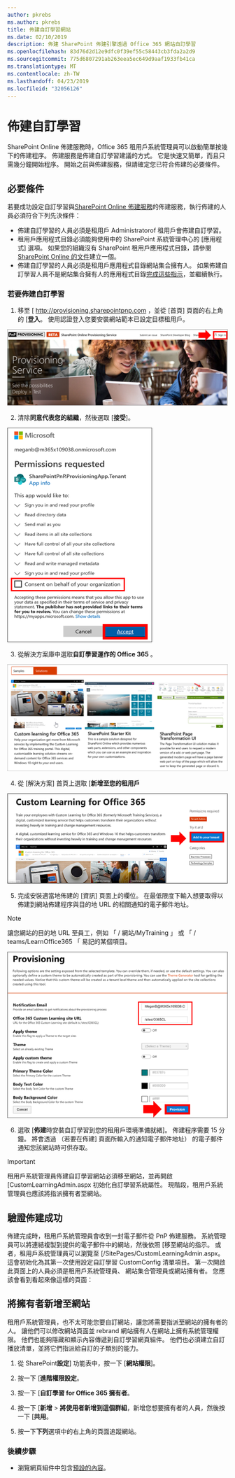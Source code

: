 ```yaml
---
author: pkrebs
ms.author: pkrebs
title: 佈建自訂學習網站
ms.date: 02/10/2019
description: 佈建 SharePoint 佈建引擎透過 Office 365 網站自訂學習
ms.openlocfilehash: 83d76d2d12e9dfc0f39ef55c58443cb3fda2a2d9
ms.sourcegitcommit: 775d6807291ab263eea5ec649d9aaf1933fb41ca
ms.translationtype: MT
ms.contentlocale: zh-TW
ms.lasthandoff: 04/23/2019
ms.locfileid: "32056126"
---
```

# <a name="provision-custom-learning"></a>佈建自訂學習

SharePoint Online 佈建服務時，Office 365 租用戶系統管理員可以啟動簡單按幾下的佈建程序。 佈建服務是佈建自訂學習建議的方式。 它是快速又簡單，而且只需幾分鐘開始程序。 開始之前與佈建服務，但請確定您已符合佈建的必要條件。

## <a name="prerequisites"></a>必要條件
 
若要成功設定自訂學習與[SharePoint Online 佈建服務](https://provisioning.sharepointpnp.com)的佈建服務，執行佈建的人員必須符合下列先決條件： 
 
- 佈建自訂學習的人員必須是租用戶 Administratorof 租用戶會佈建自訂學習。  
- 租用戶應用程式目錄必須能夠使用中的 SharePoint 系統管理中心的 [應用程式] 選項。 如果您的組織沒有 SharePoint 租用戶應用程式目錄，請參閱[SharePoint Online 的文件](https://docs.microsoft.com/en-us/sharepoint/use-app-catalog)建立一個。  
- 佈建自訂學習的人員必須是租用戶應用程式目錄網站集合擁有人。 如果佈建自訂學習人員不是網站集合擁有人的應用程式目錄[完成這些指示](addappadmin.md)，並繼續執行。 

### <a name="to-provision-custom-learning"></a>若要佈建自訂學習

1. 移至 [ http://provisioning.sharepointpnp.com ，並從 [首頁] 頁面的右上角的 [**登入**。  使用認證登入您要安裝網站範本已設定目標租用戶。

![pnphome.png](media/inst_signin.png)

2. 清除**同意代表您的組織**，然後選取 [**接受**]。

![在](media/inst_perms.png)

3. 從解決方案庫中選取**自訂學習運作的 Office 365** 。

![在](media/inst_select.png)

4. 從 [解決方案] 首頁上選取 [**新增至您的租用戶**

![inst_select.png](media/inst_add.png)

5. 完成安裝適當地佈建的 [資訊] 頁面上的欄位。 在最低限度下輸入想要取得以佈建到網站佈建程序與目的地 URL 的相關通知的電子郵件地址。  
> [!NOTE]
> 讓您網站的目的地 URL 至員工，例如 「 / 網站/MyTraining 」 或 「 / teams/LearnOffice365 「 易記的某個項目。

![inst_options.png](media/inst_options.png)

6. 選取 [**佈建**時安裝自訂學習到您的租用戶環境準備就緒]。  佈建程序需要 15 分鐘。 將會透過 （若要在佈建] 頁面所輸入的通知電子郵件地址） 的電子郵件通知您該網站時可供存取。

> [!IMPORTANT]
> 租用戶系統管理員佈建自訂學習網站必須移至網站，並再開啟 [CustomLearningAdmin.aspx 初始化自訂學習系統屬性。 現階段，租用戶系統管理員也應該將指派擁有者至網站。 

## <a name="validate-provisioning-success"></a>驗證佈建成功

佈建完成時，租用戶系統管理員會收到一封電子郵件從 PnP 佈建服務。 系統管理員可以將連結複製到提供的電子郵件中的網站，然後依照 [移至網站的指示。 或者，租用戶系統管理員可以瀏覽至 [<YOUR-SITE-COLLECTION-URL>/SitePages/CustomLearningAdmin.aspx。 這會初始化為其第一次使用設定自訂學習 CustomConfig 清單項目。 第一次開啟此頁面上的人員必須是租用戶系統管理員、 網站集合管理員或網站擁有者。 您應該會看到看起來像這樣的頁面： 

## <a name="add-owners-to-site"></a>將擁有者新增至網站
租用戶系統管理員，也不太可能您要自訂網站，讓您將需要指派至網站的擁有者的人。 讓他們可以修改網站頁面並 rebrand 網站擁有人在網站上擁有系統管理權限。 他們也能夠隱藏和顯示內容傳遞到自訂學習網頁組件。 他們也必須建立自訂播放清單，並將它們指派給自訂的子類別的能力。  

1. 從 SharePoint**設定**] 功能表中，按一下 [**網站權限**]。
2. 按一下 [**進階權限設定**。
3. 按一下 [**自訂學習 for Office 365 擁有者**。
4. 按一下 [**新增** > **將使用者新增到這個群組**，新增您想要擁有者的人員，然後按一下 [**共用**。

8. 按一下**下列**選項中的右上角的頁面追蹤網站。  

### <a name="next-steps"></a>後續步驟
- 瀏覽網頁組件中包含[預設的內容](sitecontent.md)。
